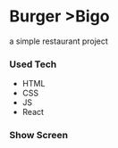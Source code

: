 <h1>Burger >Bigo </h1>
<p> a simple restaurant project</p>
<h3>Used Tech</h3>
<p>
    <ul>
        <li>HTML </li>
        <li>CSS</li>
        <li>JS</li>
        <li>React<lİ/>
</ul>
</p>
<h3>Show Screen</h3>
<img src="/src/assets/video.gif" alt="">
